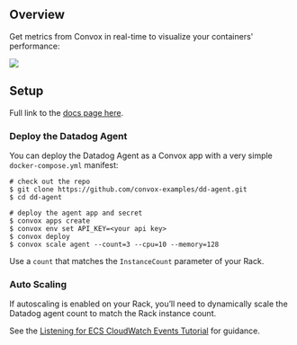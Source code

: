 ## Overview

Get metrics from Convox in real-time to visualize your containers' performance:

![](https://raw.githubusercontent.com/DataDog/integrations-extras/master/convox/images/snapshot.png)

## Setup

Full link to the [docs page here](https://convox.com/docs/datadog/).

### Deploy the Datadog Agent

You can deploy the Datadog Agent as a Convox app with a very simple `docker-compose.yml` manifest:
```
# check out the repo
$ git clone https://github.com/convox-examples/dd-agent.git
$ cd dd-agent

# deploy the agent app and secret
$ convox apps create
$ convox env set API_KEY=<your api key>
$ convox deploy
$ convox scale agent --count=3 --cpu=10 --memory=128
```

Use a `count` that matches the `InstanceCount` parameter of your Rack.

### Auto Scaling

If autoscaling is enabled on your Rack, you’ll need to dynamically scale the Datadog agent count to match the Rack instance count.

See the [Listening for ECS CloudWatch Events Tutorial](http://docs.aws.amazon.com/AmazonECS/latest/developerguide/ecs_cwet.html) for guidance.
